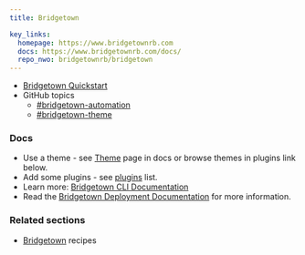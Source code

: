 ```yaml
---
title: Bridgetown

key_links:
  homepage: https://www.bridgetownrb.com
  docs: https://www.bridgetownrb.com/docs/
  repo_nwo: bridgetownrb/bridgetown
---
```


- [Bridgetown Quickstart](https://github.com/MichaelCurrin/bridgetown-quickstart)
- GitHub topics
    - [#bridgetown-automation](https://github.com/topics/bridgetown-automation)
    - [#bridgetown-theme](https://github.com/topics/bridgetown-theme)


### Docs

- Use a theme - see [Theme](https://www.bridgetownrb.com/docs/themes) page in docs or browse themes in plugins link below.
- Add some plugins - see [plugins](https://www.bridgetownrb.com/plugins/) list.
- Learn more: [Bridgetown CLI Documentation](https://www.bridgetownrb.com/docs/command-line-usage)
- Read the [Bridgetown Deployment Documentation](https://www.bridgetownrb.com/docs/deployment) for more information.

### Related sections

- [Bridgetown](https://michaelcurrin.github.io/code-cookbook/recipes/ruby/gems/bridgetown.html) recipes
